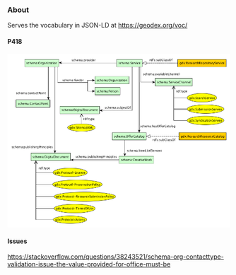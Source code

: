 ### About

Serves the vocabulary in JSON-LD at https://geodex.org/voc/

#### P418

![Research Repository Service Vocabulary](html/diagrams/diagram.png "Research Repository Service Vocabulary")

#### Issues

https://stackoverflow.com/questions/38243521/schema-org-contacttype-validation-issue-the-value-provided-for-office-must-be
